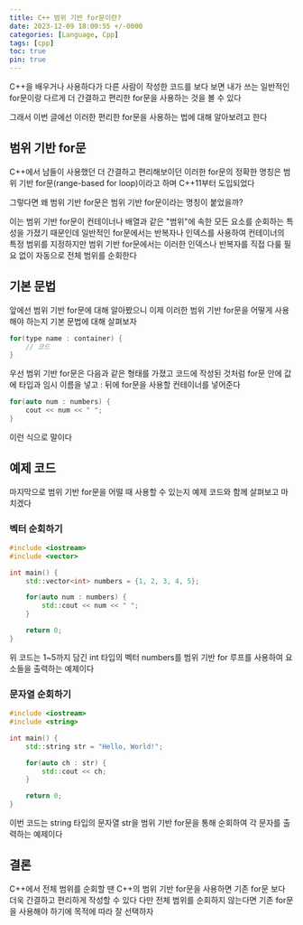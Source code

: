 ```yaml
---
title: C++ 범위 기반 for문이란?
date: 2023-12-09 18:00:55 +/-0000
categories: [Language, Cpp]
tags: [cpp]
toc: true
pin: true
---
```


C++을 배우거나 사용하다가 다른 사람이 작성한 코드를 보다 보면 내가 쓰는 일반적인 for문이랑 다르게 더 간결하고 편리한 for문을 사용하는 것을 볼 수 있다

그래서 이번 글에선 이러한 편리한 for문을 사용하는 법에 대해 알아보려고 한다

## 범위 기반 for문

C++에서 남들이 사용했던 더 간결하고 편리해보이던 이러한 for문의 정확한 명칭은 범위 기반 for문(range-based for loop)이라고 하며 C++11부터 도입되었다

그렇다면 왜 범위 기반 for문은 범위 기반 for문이라는 명칭이 붙었을까? 

이는 범위 기반 for문이 컨테이너나 배열과 같은 "범위"에 속한 모든 요소를 순회하는 특성을 가졌기 때문인데 일반적인 for문에서는 반복자나 인덱스를 사용하여 컨테이너의 특정 범위를 지정하지만 범위 기반 for문에서는 이러한 인덱스나 반복자를 직접 다룰 필요 없이 자동으로 전체 범위를 순회한다

## 기본 문법

앞에선 범위 기반 for문에 대해 알아봤으니 이제 이러한 범위 기반 for문을 어떻게 사용해야 하는지 기본 문법에 대해 살펴보자

~~~cpp
for(type name : container) {
    // 코드
}
~~~

우선 범위 기반 for문은 다음과 같은 형태를 가졌고 코드에 작성된 것처럼 for문 안에 값에 타입과 임시 이름을 넣고 : 뒤에 for문을 사용할 컨테이너를 넣어준다

~~~cpp
for(auto num : numbers) {
    cout << num << " ";
}
~~~

이런 식으로 말이다

## 예제 코드

마지막으로 범위 기반 for문을 어떨 때 사용할 수 있는지 예제 코드와 함께 살펴보고 마치겠다

### 벡터 순회하기

~~~cpp
#include <iostream>
#include <vector>

int main() {
    std::vector<int> numbers = {1, 2, 3, 4, 5};

    for(auto num : numbers) {
        std::cout << num << " ";
    }

    return 0;
}
~~~

위 코드는 1~5까지 담긴 int 타입의 벡터 numbers를 범위 기반 for 루프를 사용하여 요소들을 출력하는 예제이다

### 문자열 순회하기

~~~cpp
#include <iostream>
#include <string>

int main() {
    std::string str = "Hello, World!";

    for(auto ch : str) {
        std::cout << ch;
    }

    return 0;
}
~~~

이번 코드는 string 타입의 문자열 str을 범위 기반 for문을 통해 순회하여 각 문자를 출력하는 예제이다

## 결론

C++에서 전체 범위를 순회할 땐 C++의 범위 기반 for문을 사용하면 기존 for문 보다 더욱 간결하고 편리하게 작성할 수 있다 다만 전체 범위를 순회하지 않는다면 기존 for문을 사용해야 하기에 목적에 따라 잘 선택하자